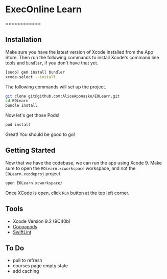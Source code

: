 # ExecOnline Learn

============

## Installation

Make sure you have the latest version of Xcode installed from
the App Store. Then run the following commands to install Xcode's
command line tools and `bundler`, if you don't have that yet.

```sh
[sudo] gem install bundler
xcode-select --install
```

The following commands will set up the project.

```sh
git clone git@github.com:AliceAponasko/EOLearn.git
cd EOLearn
bundle install
```
Now let's get those Pods!

```sh
pod install
```

Great! You should be good to go!

## Getting Started

Now that we have the codebase, we can run the
app using Xcode 9. Make sure to
open the `EOLearn.xcworkspace` workspace, and not the `EOLearn.xcodeproj` project.

```sh
open EOLearn.xcworkspace/
```

Once XCode is open, click `Run` button at the top left corner.

## Tools

* Xcode Version 9.2 (9C40b)
* [Cocoapods](https://cocoapods.org/)
* [SwiftLint](https://github.com/realm/SwiftLint)

## To Do

- pull to refresh
- courses page empty state
- add caching
